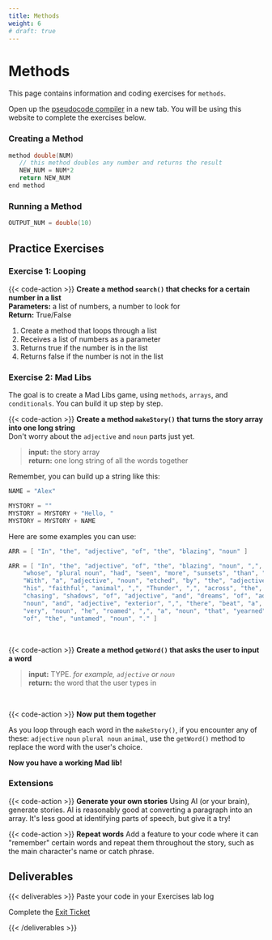 ```yaml
---
title: Methods
weight: 6
# draft: true
---
```


# Methods

This page contains information and coding exercises for `methods`.

Open up the [pseudocode compiler](http://ibcomp.fis.edu/pseudocode/pcode.html) in a new tab. You will be using this website to complete the exercises below.


### Creating a Method
```java
method double(NUM)
   // this method doubles any number and returns the result
   NEW_NUM = NUM*2
   return NEW_NUM
end method
```

### Running a Method

```java
OUTPUT_NUM = double(10)
```

## Practice Exercises

### Exercise 1: Looping

{{< code-action >}} **Create a method `search()` that checks for a certain number in a list**     
**Parameters:** a list of numbers,  a number to look for     
**Return:** True/False

1. Create a method that loops through a list
2. Receives a list of numbers as a parameter
3. Returns true if the number is in the list
4. Returns false if the number is not in the list 


### Exercise 2: Mad Libs

The goal is to create a Mad Libs game, using `methods`, `arrays`, and `conditionals`. You can build it up step by step.

{{< code-action >}} **Create a method `makeStory()` that turns the story array into one long string**     
Don't worry about the `adjective` and `noun` parts just yet. 
> **input:** the story array      
> **return:** one long string of all the words together

Remember, you can build up a string like this:
```java
NAME = "Alex"

MYSTORY = ""
MYSTORY = MYSTORY + "Hello, "
MYSTORY = MYSTORY + NAME
```

Here are some examples you can use:

```java
ARR = [ "In", "the", "adjective", "of", "the", "blazing", "noun" ]
```
```java
ARR = [ "In", "the", "adjective", "of", "the", "blazing", "noun", ",", "there", "lived", "a", "noun", "named", "Dusty", "Jake",
    "whose", "plural noun", "had", "seen", "more", "sunsets", "than", "most", "plural noun", "see", "in", "a", "lifetime", ".",
    "With", "a", "adjective", "noun", "etched", "by", "the", "adjective", "winds", "of", "the", "plains", ",", "he", "rode",
    "his", "faithful", "animal", ",", "Thunder", ",", "across", "the", "vast", "adjective", "of", "the", "wild", "noun", ",",
    "chasing", "shadows", "of", "adjective", "and", "dreams", "of", "adjective", "gold", ".", "But", "beneath", "his", "adjective",
    "noun", "and", "adjective", "exterior", ",", "there", "beat", "a", "heart", "as", "adjective", "and", "free", "as", "the",
    "very", "noun", "he", "roamed", ",", "a", "noun", "that", "yearned", "for", "adjective", ",", "for", "the", "untamed", "spirit",
    "of", "the", "untamed", "noun", "." ]
```

<br>

{{< code-action >}} **Create a method `getWord()` that asks the user to input a word**     

> **input:** TYPE. *for example, `adjective` or `noun`*       
> **return:** the word that the user types in

<br>

{{< code-action >}} **Now put them together**     

As you loop through each word in the `makeStory()`, if you encounter any of these: `adjective` `noun` `plural noun` `animal`, use the `getWord()` method to replace the word with the user's choice.


**Now you have a working Mad lib!**

### Extensions

{{< code-action >}} **Generate your own stories** 
Using AI (or your brain), generate stories. AI is reasonably good at converting a paragraph into an array. It's less good at identifying parts of speech, but give it a try!

{{< code-action >}} **Repeat words** 
Add a feature to your code where it can "remember" certain words and repeat them throughout the story, such as the main character's name or catch phrase.


<!-- 
### Exercise 2: Improving Sorting

{{< code-action "Create an method called `swap()` that can swap two numbers in an array" >}}     
**Parameters:** position1, position2, array        
**Return:** nothing
 
1. Swap the items at postition1 and postition1
2. Return the updated array

**Now use your `swap`` to improve your sorting**

{{< code-action "Create a method called `bubbleSort`" >}}     
**Parameter:** a list of numbers          
**Return:** a sorted list of numbers    
1. Sorts the list
2. Everytime a swap is required, it should use `swap()` 
 -->

## Deliverables

{{< deliverables >}}
Paste your code in your Exercises lab log

Complete the [Exit Ticket](https://docs.google.com/forms/d/e/1FAIpQLScgcYSCyOc-9A60yAu78deLLUhKunf9wPlE_D1hJHy12Hzq1Q/viewform?usp=sf_link)

{{< /deliverables >}}